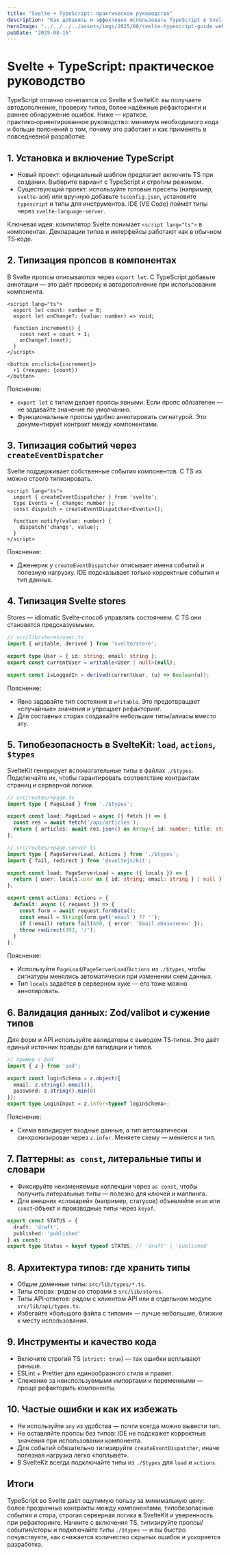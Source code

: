 ```yaml
---
title: "Svelte + TypeScript: практическое руководство"
description: "Как добавить и эффективно использовать TypeScript в Svelte и SvelteKit: настройка, типизация пропсов, событий, сторах, загрузчиков и действий, лучшие практики."
heroImage: "../../../../assets/imgs/2025/08/svelte-typescript-guide.webp"
pubDate: "2025-08-16"
---
```


# Svelte + TypeScript: практическое руководство

TypeScript отлично сочетается со Svelte и SvelteKit: вы получаете автодополнение, проверку типов, более надёжные рефакторинги и раннее обнаружение ошибок. Ниже — краткое, практико‑ориентированное руководство: минимум необходимого кода и больше пояснений о том, почему это работает и как применять в повседневной разработке.

## 1. Установка и включение TypeScript

- Новый проект: официальный шаблон предлагает включить TS при создании. Выберите вариант с TypeScript и строгим режимом.
- Существующий проект: используйте готовые пресеты (например, `svelte-add`) или вручную добавьте `tsconfig.json`, установите `typescript` и типы для инструментов. IDE (VS Code) поймёт типы через `svelte-language-server`.

Ключевая идея: компилятор Svelte понимает `<script lang="ts">` в компонентах. Декларации типов и интерфейсы работают как в обычном TS‑коде.

## 2. Типизация пропсов в компонентах

В Svelte пропсы описываются через `export let`. С TypeScript добавьте аннотации — это даёт проверку и автодополнение при использовании компонента.

```svelte
<script lang="ts">
  export let count: number = 0;
  export let onChange?: (value: number) => void;

  function increment() {
    const next = count + 1;
    onChange?.(next);
  }
</script>

<button on:click={increment}>
  +1 (текущее: {count})
</button>
```

Пояснение:
- `export let` с типом делает пропсы явными. Если пропс обязателен — не задавайте значение по умолчанию.
- Функциональные пропсы удобно аннотировать сигнатурой. Это документирует контракт между компонентами.

## 3. Типизация событий через `createEventDispatcher`

Svelte поддерживает собственные события компонентов. С TS их можно строго типизировать.

```svelte
<script lang="ts">
  import { createEventDispatcher } from 'svelte';
  type Events = { change: number };
  const dispatch = createEventDispatcher<Events>();

  function notify(value: number) {
    dispatch('change', value);
  }
</script>
```

Пояснение:
- Дженерик у `createEventDispatcher` описывает имена событий и полезную нагрузку. IDE подсказывает только корректные события и тип данных.

## 4. Типизация Svelte stores

Stores — idiomatic Svelte‑способ управлять состоянием. С TS они становятся предсказуемыми.

```ts
// src/lib/stores/user.ts
import { writable, derived } from 'svelte/store';

export type User = { id: string; email: string };
export const currentUser = writable<User | null>(null);

export const isLoggedIn = derived(currentUser, (u) => Boolean(u));
```

Пояснение:
- Явно задавайте тип состояния в `writable`. Это предотвращает «случайные» значения и упрощает рефакторинг.
- Для составных сторах создавайте небольшие типы/алиасы вместо `any`.

## 5. Типобезопасность в SvelteKit: `load`, `actions`, `$types`

SvelteKit генерирует вспомогательные типы в файлах `./$types`. Подключайте их, чтобы гарантировать соответствие контрактам страниц и серверной логики.

```ts
// src/routes/+page.ts
import type { PageLoad } from './$types';

export const load: PageLoad = async ({ fetch }) => {
  const res = await fetch('/api/articles');
  return { articles: await res.json() as Array<{ id: number; title: string }> };
};
```

```ts
// src/routes/+page.server.ts
import type { PageServerLoad, Actions } from './$types';
import { fail, redirect } from '@sveltejs/kit';

export const load: PageServerLoad = async ({ locals }) => {
  return { user: locals.user as { id: string; email: string } | null };
};

export const actions: Actions = {
  default: async ({ request }) => {
    const form = await request.formData();
    const email = String(form.get('email') ?? '');
    if (!email) return fail(400, { error: 'Email обязателен' });
    throw redirect(303, '/');
  }
};
```

Пояснение:
- Используйте `PageLoad`/`PageServerLoad`/`Actions` из `./$types`, чтобы сигнатуры менялись автоматически при изменении схем данных.
- Тип `locals` задаётся в серверном хуке — его тоже можно аннотировать.

## 6. Валидация данных: Zod/valibot и сужение типов

Для форм и API используйте валидаторы с выводом TS‑типов. Это даёт единый источник правды для валидации и типов.

```ts
// пример с Zod
import { z } from 'zod';

export const loginSchema = z.object({
  email: z.string().email(),
  password: z.string().min(8)
});
export type LoginInput = z.infer<typeof loginSchema>;
```

Пояснение:
- Схема валидирует входные данные, а тип автоматически синхронизирован через `z.infer`. Меняете схему — меняется и тип.

## 7. Паттерны: `as const`, литеральные типы и словари

- Фиксируйте неизменяемые коллекции через `as const`, чтобы получить литеральные типы — полезно для ключей и маппинга.
- Для внешних «словарей» (например, статусов) объявляйте `enum` или `const`‑объект и производные типы через `keyof`.

```ts
export const STATUS = {
  draft: 'draft',
  published: 'published'
} as const;
export type Status = keyof typeof STATUS; // 'draft' | 'published'
```

## 8. Архитектура типов: где хранить типы

- Общие доменные типы: `src/lib/types/*.ts`.
- Типы сторах: рядом со сторами в `src/lib/stores`.
- Типы API‑ответов: рядом с клиентом API или в отдельном модуле `src/lib/api/types.ts`.
- Избегайте «большого файла с типами» — лучше небольшие, близкие к месту использования.

## 9. Инструменты и качество кода

- Включите строгий TS (`strict: true`) — так ошибки всплывают раньше.
- ESLint + Prettier для единообразного стиля и правил.
- Слежение за неиспользуемыми импортами и переменными — проще рефакторить компоненты.

## 10. Частые ошибки и как их избежать

- Не используйте `any` из удобства — почти всегда можно вывести тип.
- Не оставляйте пропсы без типов: IDE не подскажет корректные значения при использовании компонента.
- Для событий обязательно типизируйте `createEventDispatcher`, иначе полезная нагрузка легко «поплывёт».
- В SvelteKit всегда подключайте типы из `./$types` для `load` и `actions`.

## Итоги

TypeScript во Svelte даёт ощутимую пользу за минимальную цену: более прозрачные контракты между компонентами, типобезопасные события и стора, строгая серверная логика в SvelteKit и уверенность при рефакторинге. Начните с включения TS, типизируйте пропсы/события/сторы и подключайте типы `./$types` — и вы быстро почувствуете, как снижается количество скрытых ошибок и ускоряется разработка.
